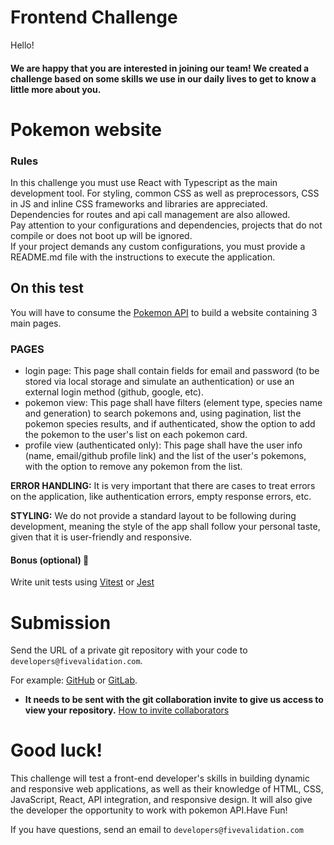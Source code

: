 # Frontend Challenge

Hello!

#### We are happy that you are interested in joining our team! We created a challenge based on some skills we use in our daily lives to get to know a little more about you.

# Pokemon website

### Rules

In this challenge you must use React with Typescript as the main development tool. For styling, common CSS as well as preprocessors,
CSS in JS and inline CSS frameworks and libraries are appreciated. Dependencies for routes and api call management
are also allowed.  
Pay attention to your configurations and dependencies, projects that do not compile or does not boot up will be ignored.  
If your project demands any custom configurations, you must provide a README.md file with the instructions to execute
the application.

## On this test

You will have to consume the [Pokemon API](https://pokeapi.co/) to build a website containing 3 main pages.

### PAGES

* login page: This page shall contain fields for email and password (to be stored via local storage and simulate an
authentication) or use an external login method (github, google, etc).
* pokemon view: This page shall have filters (element type, species name and generation) to search pokemons and, using
pagination, list the pokemon species results, and if authenticated, show the option to add the pokemon to the user's
list on each pokemon card.
* profile view (authenticated only): This page shall have the user info (name, email/github profile link) and the list
of the user's pokemons, with the option to remove any pokemon from the list.  

**ERROR HANDLING:** It is very important that there are cases to treat errors on the application, like authentication errors,
empty response errors, etc.

**STYLING:** We do not provide a standard layout to be following during development, meaning the style of the app shall
follow your personal taste, given that it is user-friendly and responsive.

#### Bonus (optional) :star2:
Write unit tests using [Vitest](https://vitest.dev/) or [Jest](https://jestjs.io/pt-BR/)


# Submission
Send the URL of a private git repository with your code to `developers@fivevalidation.com`.

For example: [GitHub](https://github.com) or [GitLab](https://gitlab.com).
* **It needs to be sent with the git collaboration invite to give us access to view your repository.** [How to invite collaborators](https://docs.github.com/en/account-and-profile/setting-up-and-managing-your-personal-account-on-github/managing-access-to-your-personal-repositories/inviting-collaborators-to-a-personal-repository)


# Good luck!
This challenge will test a front-end developer's skills in building dynamic and responsive web applications, as well as
their knowledge of HTML, CSS, JavaScript, React, API integration, and responsive design. It will also give the developer
the opportunity to work with
pokemon API.Have Fun!

If you have questions, send an email to `developers@fivevalidation.com`